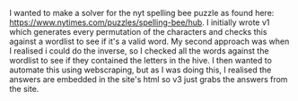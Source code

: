 I wanted to make a solver for the nyt spelling bee puzzle as found here: https://www.nytimes.com/puzzles/spelling-bee/hub.
I initially wrote v1 which generates every permutation of the characters and checks this against a wordlist to see if it's a valid word. 
My second approach was when I realised i could do the inverse, so I checked all the words against the wordlist to see if they contained the letters in the hive.
I then wanted to automate this using webscraping, but as I was doing this, I realised the answers are embedded in the site's html so v3 just grabs the answers from the site.

